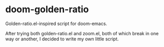 # doom-golden-ratio
Golden-ratio.el-inspired script for doom-emacs.

After trying both golden-ratio.el and zoom.el, both of which break in one way or another, I decided to write my own little script.
